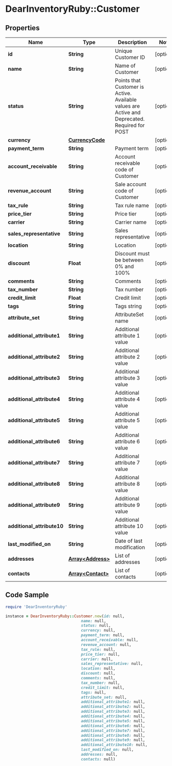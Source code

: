 # DearInventoryRuby::Customer

## Properties

Name | Type | Description | Notes
------------ | ------------- | ------------- | -------------
**id** | **String** | Unique Customer ID | [optional] 
**name** | **String** | Name of Customer | [optional] 
**status** | **String** | Points that Customer is Active. Available values are Active and Deprecated. Required for POST | [optional] 
**currency** | [**CurrencyCode**](CurrencyCode.md) |  | [optional] 
**payment_term** | **String** | Payment term | [optional] 
**account_receivable** | **String** | Account receivable code of Customer | [optional] 
**revenue_account** | **String** | Sale account code of Customer | [optional] 
**tax_rule** | **String** | Tax rule name | [optional] 
**price_tier** | **String** | Price tier | [optional] 
**carrier** | **String** | Carrier name | [optional] 
**sales_representative** | **String** | Sales representative | [optional] 
**location** | **String** | Location | [optional] 
**discount** | **Float** | Discount must be between 0% and 100% | [optional] 
**comments** | **String** | Comments | [optional] 
**tax_number** | **String** | Tax number | [optional] 
**credit_limit** | **Float** | Credit limit | [optional] 
**tags** | **String** | Tags string | [optional] 
**attribute_set** | **String** | AttributeSet name | [optional] 
**additional_attribute1** | **String** | Additional attribute 1 value | [optional] 
**additional_attribute2** | **String** | Additional attribute 2 value | [optional] 
**additional_attribute3** | **String** | Additional attribute 3 value | [optional] 
**additional_attribute4** | **String** | Additional attribute 4 value | [optional] 
**additional_attribute5** | **String** | Additional attribute 5 value | [optional] 
**additional_attribute6** | **String** | Additional attribute 6 value | [optional] 
**additional_attribute7** | **String** | Additional attribute 7 value | [optional] 
**additional_attribute8** | **String** | Additional attribute 8 value | [optional] 
**additional_attribute9** | **String** | Additional attribute 9 value | [optional] 
**additional_attribute10** | **String** | Additional attribute 10 value | [optional] 
**last_modified_on** | **String** | Date of last modification | [optional] 
**addresses** | [**Array&lt;Address&gt;**](Address.md) | List of addresses | [optional] 
**contacts** | [**Array&lt;Contact&gt;**](Contact.md) | List of contacts | [optional] 

## Code Sample

```ruby
require 'DearInventoryRuby'

instance = DearInventoryRuby::Customer.new(id: null,
                                 name: null,
                                 status: null,
                                 currency: null,
                                 payment_term: null,
                                 account_receivable: null,
                                 revenue_account: null,
                                 tax_rule: null,
                                 price_tier: null,
                                 carrier: null,
                                 sales_representative: null,
                                 location: null,
                                 discount: null,
                                 comments: null,
                                 tax_number: null,
                                 credit_limit: null,
                                 tags: null,
                                 attribute_set: null,
                                 additional_attribute1: null,
                                 additional_attribute2: null,
                                 additional_attribute3: null,
                                 additional_attribute4: null,
                                 additional_attribute5: null,
                                 additional_attribute6: null,
                                 additional_attribute7: null,
                                 additional_attribute8: null,
                                 additional_attribute9: null,
                                 additional_attribute10: null,
                                 last_modified_on: null,
                                 addresses: null,
                                 contacts: null)
```


